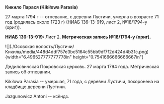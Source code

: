 **Кикило Парася (Kikiłowa Parasia)**

27 марта 1794 г -- отпевание, с деревни Лустичи, умерла в возрасте 71
год (родилась около 1723 г) (НИАБ 136-13-919, лист 2, №18/1794-у
(ориг)).

**НИАБ 136-13-919:** Лист 2. **Метрическая запись №18/1794-у (ориг).**

![](./Осовская волость/Лустичи/Кикилы/media/448d4ddf757e3bc5164c55bb9df7f2d424d4b31c.png){width="6.496527777777778in"
height="0.7541666666666667in"}

Дедиловичская Покровская церковь. 27 марта 1794 года. Метрическая запись
об отпевании.

Kikiłowa Parasia -- умершая, 71 года, с деревни Лустичи, похоронена на
кладбище деревни Лустичи.

Jazgunowicz Antoni -- ксёндз.
